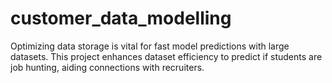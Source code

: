 # customer_data_modelling
Optimizing data storage is vital for fast model predictions with large datasets. This project enhances dataset efficiency to predict if students are job hunting, aiding connections with recruiters.
